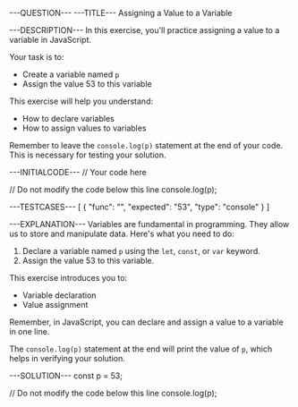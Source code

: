 ---QUESTION---
---TITLE---
Assigning a Value to a Variable

---DESCRIPTION---
In this exercise, you'll practice assigning a value to a variable in JavaScript.

Your task is to:
- Create a variable named `p`
- Assign the value 53 to this variable

This exercise will help you understand:
- How to declare variables
- How to assign values to variables

Remember to leave the `console.log(p)` statement at the end of your code. This is necessary for testing your solution.

---INITIALCODE---
// Your code here


// Do not modify the code below this line
console.log(p);

---TESTCASES---
[
  { "func": "", "expected": "53", "type": "console" }
]

---EXPLANATION---
Variables are fundamental in programming. They allow us to store and manipulate data. Here's what you need to do:

1. Declare a variable named `p` using the `let`, `const`, or `var` keyword.
2. Assign the value 53 to this variable.

This exercise introduces you to:
- Variable declaration
- Value assignment

Remember, in JavaScript, you can declare and assign a value to a variable in one line.

The `console.log(p)` statement at the end will print the value of `p`, which helps in verifying your solution.

---SOLUTION---
const p = 53;

// Do not modify the code below this line
console.log(p);